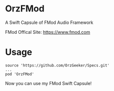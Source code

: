 # OrzFMod

A Swift Capsule of FMod Audio Framework

FMod Offical Site: <https://www.fmod.com>

# Usage

```
source 'https://github.com/OrzGeeker/Specs.git'
...
pod 'OrzFMod'
```

Now you can use my FMod Swift Capsule!
